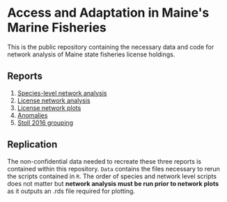 # Access and Adaptation in Maine's Marine Fisheries

This is the public repository containing the necessary data and code for network analysis of Maine state fisheries license holdings.

## Reports

1.  [Species-level network analysis](https://carlylovas.github.io/mesg-permits/R/species_networks.html)
2.  [License network analysis](https://carlylovas.github.io/mesg-permits/R/license_networks.html)
3.  [License network plots](https://carlylovas.github.io/mesg-permits/R/license_network_plots.html)
4.  [Anomalies](https://carlylovas.github.io/mesg-permits/R/anomalies.html)
5.  [Stoll 2016 grouping](https://carlylovas.github.io/mesg-permits/R/license_divisions.html)

## Replication

The non-confidential data needed to recreate these three reports is contained within this repository. `Data` contains the files necessary to rerun the scripts contained in `R`. The order of species and network level scripts does not matter but **network analysis must be run prior to network plots** as it outputs an .rds file required for plotting.
